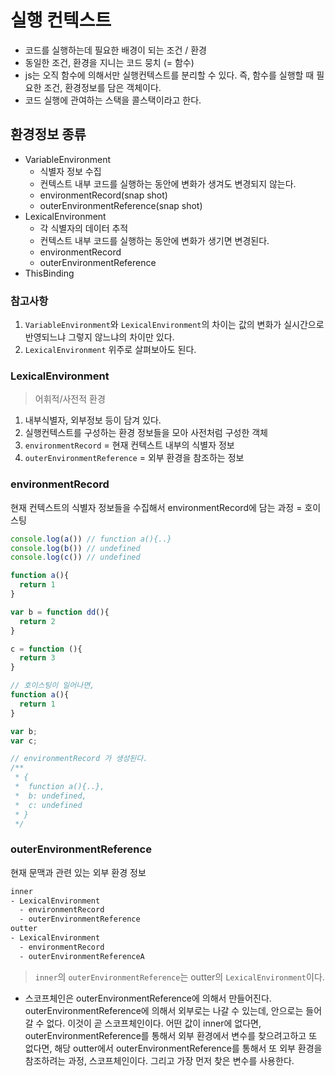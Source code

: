 # 실행 컨텍스트 
- 코드를 실행하는데 필요한 배경이 되는 조건 / 환경
- 동일한 조건, 환경을 지니는 코드 뭉치 (= 함수)
- js는 오직 함수에 의해서만 실행컨텍스트를 분리할 수 있다. 즉, 함수를 실행할 때 필요한 조건, 환경정보를 담은 객체이다.
- 코드 실행에 관여하는 스택을 콜스택이라고 한다.

## 환경정보 종류
- VariableEnvironment
  - 식별자 정보 수집
  - 컨텍스트 내부 코드를 실행하는 동안에 변화가 생겨도 변경되지 않는다.
  - environmentRecord(snap shot)
  - outerEnvironmentReference(snap shot)
- LexicalEnvironment
  - 각 식별자의 데이터 추적
  - 컨텍스트 내부 코드를 실행하는 동안에 변화가 생기면 변경된다.
  - environmentRecord
  - outerEnvironmentReference
- ThisBinding

### 참고사항
 1. `VariableEnvironment`와 `LexicalEnvironment`의 차이는 값의 변화가 실시간으로 반영되느냐 그렇지 않느냐의 차이만 있다.
 2. `LexicalEnvironment` 위주로 살펴보아도 된다.

### LexicalEnvironment
> 어휘적/사전적 환경
1. 내부식별자, 외부정보 등이 담겨 있다.
2. 실행컨텍스트를 구성하는 환경 정보들을 모아 사전처럼 구성한 객체
3. `environmentRecord` = 현재 컨텍스트 내부의 식별자 정보 
4. `outerEnvironmentReference` = 외부 환경을 참조하는 정보

### environmentRecord
현재 컨텍스트의 식별자 정보들을 수집해서 environmentRecord에 담는 과정 = 호이스팅

```js
console.log(a()) // function a(){..}
console.log(b()) // undefined
console.log(c()) // undefined

function a(){
  return 1
}

var b = function dd(){
  return 2
}

c = function (){
  return 3
}

// 호이스팅이 일어나면, 
function a(){
  return 1
}

var b;
var c;

// environmentRecord 가 생성된다.
/**
 * {
 *  function a(){..},
 *  b: undefined,
 *  c: undefined 
 * }
 */

```
### outerEnvironmentReference
현재 문맥과 관련 있는 외부 환경 정보

```txt
inner
- LexicalEnvironment
  - environmentRecord
  - outerEnvironmentReference
outter
- LexicalEnvironment
  - environmentRecord
  - outerEnvironmentReferenceA
```
> `inner`의 `outerEnvironmentReference`는 outter의 `LexicalEnvironment`이다.

- 스코프체인은 outerEnvironmentReference에 의해서 만들어진다. outerEnvironmentReference에 의해서 외부로는 나갈 수 있는데, 안으로는 들어갈 수 없다. 이것이 곧 스코프체인이다.
  어떤 값이 inner에 없다면, outerEnvironmentReference를 통해서 외부 환경에서 변수를 찾으려고하고 또 없다면, 해당 outter에서 outerEnvironmentReference를 통해서 또 외부 환경을 참조하려는 과정, 스코프체인이다. 그리고 가장 먼저 찾은 변수를 사용한다. 